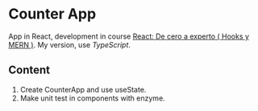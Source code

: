 # Counter App

App in React, development in course [React: De cero a experto ( Hooks y MERN )](https://www.udemy.com/share/103dsUA0ced1tUQHg=/). My version, use *TypeScript*.

## Content
1. Create CounterApp and use useState.
2. Make unit test in components with enzyme. 
